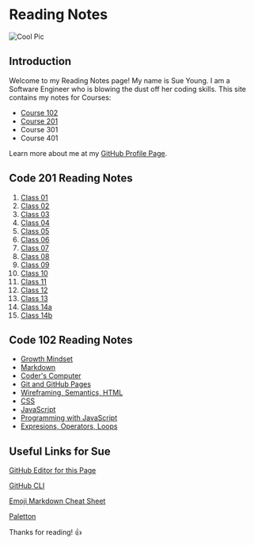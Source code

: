 # Reading Notes

<!-- One gigantic @ss pic that may or may not be legal? But hey, look at this Markdown comment -->
![Cool Pic](https://techagainsttrafficking.org/wp-content/uploads/2019/01/Digital-Earth-1200x675.jpg)

## Introduction

Welcome to my Reading Notes page! My name is Sue Young. I am a Software Engineer who is blowing the dust off her coding skills. This site contains my notes for Courses:

- [Course 102](https://github.com/Sue-Young/reading-notes#code-102-reading-notes)
- [Course 201](https://github.com/Sue-Young/reading-notes#code-201-reading-notes)
- Course 301
- Course 401

Learn more about me at my [GitHub Profile Page](https://github.com/Sue-Young).

## Code 201 Reading Notes

1. [Class 01](class-01.md)
2. [Class 02](class-02.md)
3. [Class 03](class-03.md)
4. [Class 04](class-04.md)
5. [Class 05](class-05.md)
6. [Class 06](class-06.md)
7. [Class 07](class-07.md)
8. [Class 08](class-08.md)
9. [Class 09](class-09.md)
10. [Class 10](class-10.md)
11. [Class 11](class-11.md)
12. [Class 12](class-12.md)
13. [Class 13](class-13.md)
14. [Class 14a](class-14a.md)
15. [Class 14b](class-14b.md)

## Code 102 Reading Notes

- [Growth Mindset](intro-growth-mindset.md)
- [Markdown](markdown.md)
- [Coder's Computer](coders-computer.md)
- [Git and GitHub Pages](Git-Notes.md)
- [Wireframing, Semantics, HTML](Webpages-HTML.md)
- [CSS](css-notes.md)
- [JavaScript](JS-notes.md)
- [Programming with JavaScript](JS-Programming.md)
- [Expresions, Operators, Loops](expressions-operators-loops.md)

## Useful Links for Sue

[GitHub Editor for this Page](https://github.com/Sue-Young/reading-notes/edit/gh-pages/README.md)

[GitHub CLI](https://cli.github.com/)

[Emoji Markdown Cheat Sheet](https://github.com/ikatyang/emoji-cheat-sheet/blob/master/README.md#symbols)

[Paletton](https://www.paletton.com/)

Thanks for reading! :+1:
